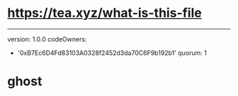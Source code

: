 # https://tea.xyz/what-is-this-file
---
version: 1.0.0
codeOwners:
  - '0xB7Ec6D4Fd83103A0328f2452d3da70C6F9b192b1'
quorum: 1

# ghost
